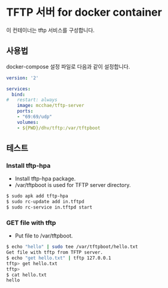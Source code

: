 # TFTP 서버 for docker container

이 컨테이너는 tftp 서비스를 구성합니다.

## 사용법
docker-compose 설정 파일로 다음과 같이 설정합니다.

```yaml
version: '2'

services:
  bind:
#   restart: always
    image: mcchae/tftp-server
    ports:
    - "69:69/udp"
    volumes:
    - ${PWD}/dhv/tftp:/var/tftpboot
```

## 테스트

### Install tftp-hpa
* Install tftp-hpa package. 
* /var/tftpboot is used for TFTP server directory.

```sh
$ sudo apk add tftp-hpa
$ sudo rc-update add in.tftpd
$ sudo rc-service in.tftpd start
```

### GET file with tftp
* Put file to /var/tftpboot.

```sh
$ echo "hello" | sudo tee /var/tftpboot/hello.txt
Get file with tftp from TFTP server.
$ echo "get hello.txt" | tftp 127.0.0.1
tftp> get hello.txt
tftp>
$ cat hello.txt
hello
```
